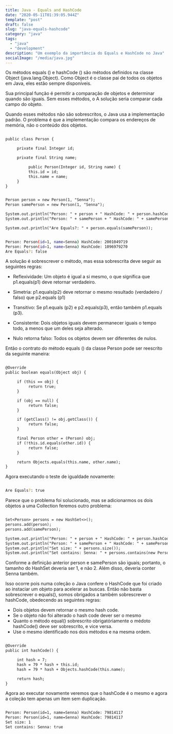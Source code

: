 ```yaml
---
title: Java - Equals and HashCode
date: "2020-05-11T01:39:05.944Z"
template: "post"
draft: false
slug: "java-equals-hashcode"
category: "java"
tags:
  - "java"
  - "development"
description: "Um exemplo da importância do Equals e HashCode no Java"
socialImage: "/media/java.jpg"
---
```


Os métodos equals () e hashCode () são métodos definidos na classe Object (java.lang.Object). Como Object é o
classe pai de todos os objetos em Java, eles estão sempre disponíveis.

Sua principal função é permitir a comparação de objetos e determinar quando são iguais. Sem esses métodos, o
A solução seria comparar cada campo do objeto.

Quando esses métodos não são sobrescritos, o Java usa a implementação padrão. O problema é que a implementação compara 
os endereços de memória, não o conteúdo dos objetos.

```jsp

public class Person {

     private final Integer id;

     private final String name;

          public Person(Integer id, String name) {
          this.id = id;
          this.name = name;
     }
}

```

```jsp

Person person = new Person(1, "Senna");
Person samePerson = new Person(1, "Senna");

System.out.println("Person: " + person + " HashCode: " + person.hashCode());
System.out.println("Person: " + samePerson + " HashCode: " + samePerson.hashCode());

System.out.println("Are Equals?: " + person.equals(samePerson));

```

```bash

Person: Person(id=1, name=Senna) HashCode: 2001049719
Person: Person(id=1, name=Senna) HashCode: 1096979270
Are Equals?: false

```

A solução é sobrescrever o método, mas essa sobrescrita deve seguir as seguintes regras:

- Reflexividade: Um objeto é igual a si mesmo, o que significa que p1.equals(p1) deve retornar verdadeiro.

- Simetria: p1.equals(p2) deve retornar o mesmo resultado (verdadeiro / falso) que p2.equals (p1)

- Transitivo: Se p1.equals (p2) e p2.equals(p3), então também p1.equals (p3).

- Consistente: Dois objetos iguais devem permanecer iguais o tempo todo, a menos que um deles seja alterado.

- Nulo retorna falso: Todos os objetos devem ser diferentes de nulos.

Então o contrato do método equals () da classe Person pode ser reescrito da seguinte maneira:

```jsp

@Override
public boolean equals(Object obj) {

     if (this == obj) {
          return true;
     }

     if (obj == null) {
          return false;
     }

     if (getClass() != obj.getClass()) {
          return false;
     }

     final Person other = (Person) obj;
     if (!this.id.equals(other.id)) {
          return false;
     }

     return Objects.equals(this.name, other.name);
}

```

Agora executando o teste de igualdade novamente:

```bash

Are Equals?: true

```

Parece que o problema foi solucionado, mas se adicionarmos os dois objetos a uma Collection feremos outro problema:

```jsp

Set<Person> persons = new HashSet<>();
persons.add(person);
persons.add(samePerson);

System.out.println("Person: " + person + " HashCode: " + person.hashCode());
System.out.println("Person: " + samePerson + " HashCode: " + samePerson.hashCode());
System.out.println("Set size: " + persons.size());
System.out.println("Set contains: Senna: " + persons.contains(new Person(1, "Senna")));

```

Conforme a definição anterior person e samePerson são iguais; portanto, o tamanho do HashSet deveria ser 1, e não 2. 
Além disso, deveria conter Senna também. 

Isso ocorre pois numa coleção o Java confere o HashCode que foi criado ao instaciar um objeto para acelerar as buscas. 
Então não basta sobrescrever o equals(), somos obrigados a também sobrescrever o hashCode, obedecendo as 
seguintes regras:

- Dois objetos devem retornar o mesmo hash code.
- Se o objeto não foi alterado o hash code dever ser o mesmo
- Quanto o método equal() sobrescrito obrigatóriamente o médoto hashCode() deve ser sobrescrito, e vice versa.
- Use o mesmo identificado nos dois métodos e na mesma ordem. 

```jsp

@Override
public int hashCode() {

     int hash = 7;
     hash = 79 * hash + this.id;
     hash = 79 * hash + Objects.hashCode(this.name);

     return hash;
}

```

Agora ao executar novamente veremos que o hashCode é o mesmo e agora a coleção tem apenas um item sem duplicação.

```jsp

Person: Person(id=1, name=Senna) HashCode: 79814117
Person: Person(id=1, name=Senna) HashCode: 79814117
Set size: 1
Set contains: Senna: true

```



 


